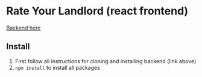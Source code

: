 # Rate Your Landlord (react frontend)

[Backend here](https://www.github.com/d-otis/rate-your-landlord-backend)

## Install
1. First follow all instructions for cloning and installing backend (link above)
1. `npm install` to install all packages